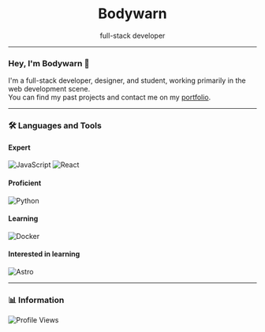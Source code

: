<h1 align="center">Bodywarn</h1>
<p align="center">full-stack developer</p>

---

### Hey, I'm Bodywarn 👋

I'm a full-stack developer, designer, and student, working primarily in the web development scene.  
You can find my past projects and contact me on my [portfolio](https://yourportfolio.com).

---

### 🛠️ Languages and Tools

#### Expert
![JavaScript]([https://img.shields.io/badge/-JavaScript-black?style=flat-square&logo=javascript](https://skillicons.dev/))
![React](https://img.shields.io/badge/-React-black?style=flat-square&logo=react)
<!-- tilføj flere ikoner med link til simpleicons -->

#### Proficient
![Python](https://img.shields.io/badge/-Python-black?style=flat-square&logo=python)

#### Learning
![Docker](https://img.shields.io/badge/-Docker-black?style=flat-square&logo=docker)

#### Interested in learning
![Astro](https://img.shields.io/badge/-Astro-black?style=flat-square&logo=astro)

---

### 📊 Information
![Profile Views](https://komarev.com/ghpvc/?username=krumbit&style=flat-square)
